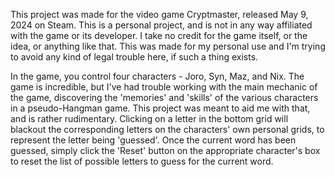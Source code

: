 This project was made for the video game Cryptmaster, released May 9, 2024 on Steam. This is a personal project, and is not in any way affiliated with the game
 or its developer. I take no credit for the game itself, or the idea, or anything like that. This was made for my personal use and I'm trying to avoid any kind
 of legal trouble here, if such a thing exists.

In the game, you control four characters - Joro, Syn, Maz, and Nix. The game is incredible, but I've had trouble working with the main mechanic of the game,
 discovering the 'memories' and 'skills' of the various characters in a pseudo-Hangman game. This project was meant to aid me with that, and is rather rudimentary.
 Clicking on a letter in the bottom grid will blackout the corresponding letters on the characters' own personal grids, to represent the letter being 'guessed'.
 Once the current word has been guessed, simply click the 'Reset' button on the appropriate character's box to reset the list of possible letters to guess for
 the current word.
